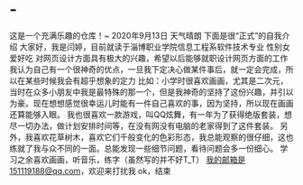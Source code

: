 
# -
这是一个充满乐趣的仓库！~
2020年9月13日
天气晴朗
下面是很“正式”的自我介绍
大家好，我是闫婷，目前就读于淄博职业学院信息工程系软件技术专业
性别女爱好吃
对网页设计方面具有极大的兴趣，希望以后能够就职设计网页方面的工作
我认为自己有一个很神奇的优点，一旦我下定决心做某件事后，就一定会完成，所以在某些时候我会有超乎想象的定力
比如：小学时很喜欢画画，尤其是二次元，当时在众多小朋友中我是最特殊的那一个，但是我神奇的坚持了这份兴趣，并引以为豪。现在想想感觉很幸运儿时能有一件自己喜欢的事，因为坚持，所以现在画画还算能够入眼。
我也很喜欢一款游戏，叫QQ炫舞，有一年为了获得绝版套装，想尽一切办法，做计划安排时间等，在没有网没有电脑的老家得到了这件套装。
另外，我喜欢花草树木，喜欢它们千般变化的色彩形态，我总能观察的很仔细，这也练就了我与众不同的一面。总能发现一些细节问题，看待问题会多一份细心。
学习之余喜欢画画，听音乐，练字（虽然写的并不好T_T）
我的邮箱是151119188@qq.com，欢迎来打扰我
ok，结束
